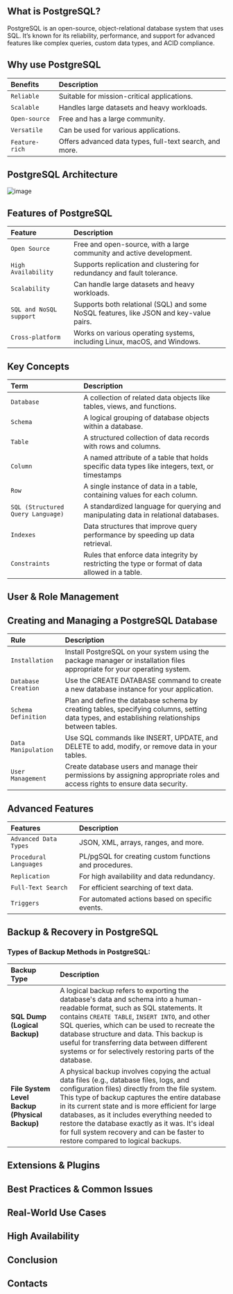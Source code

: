 ## What is PostgreSQL?
PostgreSQL is an open-source, object-relational database system that uses SQL. It’s known for its reliability, performance, and support for advanced features like complex queries, custom data types, and ACID compliance.

## Why use PostgreSQL
| Benefits   | Description                     |
| :-------- | :--------------------------------- |
| `Reliable` | Suitable for mission-critical applications. |
| `Scalable`| Handles large datasets and heavy workloads.
| `Open-source`   | Free and has a large community. |
| `Versatile`| Can be used for various applications.   |
| `Feature-rich` |Offers advanced data types, full-text search, and more.
## PostgreSQL Architecture

![image](https://github.com/user-attachments/assets/f6e6f42b-a618-4d45-bc95-1132bd4c8f86)

## Features of PostgreSQL
| Feature   | Description                        |
| :-------- | :--------------------------------- |
| `Open Source` | Free and open-source, with a large community and active development.      |
| `High Availability`| Supports replication and clustering for redundancy and fault tolerance.
| `Scalability`   |  Can handle large datasets and heavy workloads. |
| `SQL and NoSQL support`|  Supports both relational (SQL) and some NoSQL features, like JSON and key-value pairs.      |
| `Cross-platform` |Works on various operating systems, including Linux, macOS, and Windows.|

## Key Concepts
| Term   | Description                     |
| :-------- | :--------------------------------- |
| `Database` | A collection of related data objects like tables, views, and functions. |
| `Schema`| A logical grouping of database objects within a database.
| `Table`   |  A structured collection of data records with rows and columns. |
| `Column`| A named attribute of a table that holds specific data types like integers, text, or timestamps       |
| `Row` |A single instance of data in a table, containing values for each column.|
| `SQL (Structured Query Language)` | A standardized language for querying and manipulating data in relational databases.|
| `Indexes` | Data structures that improve query performance by speeding up data retrieval.|
 `Constraints` |Rules that enforce data integrity by restricting the type or format of data allowed in a table.|

## User & Role Management

## Creating and Managing a PostgreSQL Database
| Rule   | Description                     |
| :-------- | :--------------------------------- |
| `Installation	` |Install PostgreSQL on your system using the package manager or installation files appropriate for your operating system. |
| `Database Creation`| Use the CREATE DATABASE command to create a new database instance for your application.
| `Schema Definition`   |Plan and define the database schema by creating tables, specifying columns, setting data types, and establishing relationships between tables.|
| `Data Manipulation`|Use SQL commands like INSERT, UPDATE, and DELETE to add, modify, or remove data in your tables.   |
| `User Management` |Create database users and manage their permissions by assigning appropriate roles and access rights to ensure data security.

## Advanced Features
| Features   | Description                     |
| :-------- | :--------------------------------- |
| `Advanced Data Types` |JSON, XML, arrays, ranges, and more. |
| `Procedural Languages`| PL/pgSQL for creating custom functions and procedures.
| `Replication`   |For high availability and data redundancy. |
| `Full-Text Search`| For efficient searching of text data.   |
| `Triggers` |For automated actions based on specific events.


## Backup & Recovery in PostgreSQL

 ### Types of Backup Methods in PostgreSQL:
    
| Backup Type                         | Description                                                                 |
| :----------------------------------- | :--------------------------------------------------------------------------- |
| **SQL Dump (Logical Backup)**        | A logical backup refers to exporting the database's data and schema into a human-readable format, such as SQL statements. It contains `CREATE TABLE`, `INSERT INTO`, and other SQL queries, which can be used to recreate the database structure and data. This backup is useful for transferring data between different systems or for selectively restoring parts of the database. |
| **File System Level Backup (Physical Backup)** | A physical backup involves copying the actual data files (e.g., database files, logs, and configuration files) directly from the file system. This type of backup captures the entire database in its current state and is more efficient for large databases, as it includes everything needed to restore the database exactly as it was. It's ideal for full system recovery and can be faster to restore compared to logical backups. |

## Extensions & Plugins


##  Best Practices & Common Issues


## Real-World Use Cases


## High Availability


## Conclusion


## Contacts



